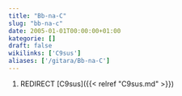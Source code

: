```yaml
---
title: "Bb-na-C"
slug: "bb-na-c"
date: 2005-01-01T00:00:00+01:00
kategorie: []
draft: false
wikilinks: ['C9sus']
aliases: ['/gitara/Bb-na-C']
---
```

1.  REDIRECT [C9sus]({{< relref "C9sus.md" >}})
